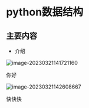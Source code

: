# python数据结构

## 主要内容

- 介绍

![image-20230321141721160](D:\git仓库\Tale-roads\notes\算法与数据结构\Python数据结构\pics\image-20230321141721160.png)

你好

![image-20230321142608667](D:\git仓库\Tale-roads\notes\算法与数据结构\Python数据结构\pics\image-20230321142608667.png)

快快快

